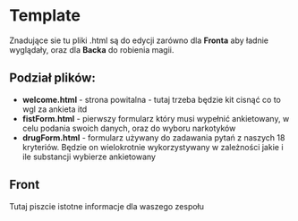 # Template

Znadujące sie tu pliki .html są do edycji zarówno dla **Fronta** aby ładnie wyglądały, oraz dla **Backa** 
do robienia magii.

## Podział plików:
- **welcome.html** - strona powitalna - tutaj trzeba będzie kit cisnąć co to wgl za ankieta itd
- **fistForm.html** - pierwszy formularz który musi wypełnić ankietowany, w celu podania swoich danych, oraz do wyboru narkotyków
- **drugForm.html** - formularz używany do zadawania pytań z naszych 18 kryteriów. Będzie on wielokrotnie wykorzystywany w zależności jakie i ile substancji wybierze ankietowany

## Front 
Tutaj piszcie istotne informacje dla waszego zespołu